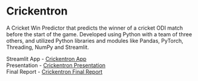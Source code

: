 # Crickentron
A Cricket Win Predictor that predicts the winner of a cricket ODI match before the start of the game. Developed using Python with a team of three others, and utilized Python libraries and modules like Pandas, PyTorch, Threading, NumPy and Streamlit.   

   
Streamlit App - [Crickentron App](https://crickentron.streamlit.app/)    
Presentation - [Crickentron Presentation](https://www.youtube.com/watch?v=oQvxhq6-tJY)   
Final Report - [Crickentron Final Report](Crickentron_Final_Report.pdf)


